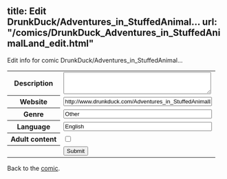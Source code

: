 title: Edit DrunkDuck/Adventures_in_StuffedAnimal...
url: "/comics/DrunkDuck_Adventures_in_StuffedAnimalLand_edit.html"
---
Edit info for comic DrunkDuck/Adventures_in_StuffedAnimal...

<form name="comic" action="http://gaepostmail.appspot.com/comic/" method="post">
<table class="comicinfo">
<tr>
<th>Description</th><td><textarea name="description" cols="40" rows="3"></textarea></td>
</tr>
<tr>
<th>Website</th><td><input type="text" name="url" value="http://www.drunkduck.com/Adventures_in_StuffedAnimalLand/" size="40"/></td>
</tr>
<tr>
<th>Genre</th><td><input type="text" name="genre" value="Other" size="40"/></td>
</tr>
<tr>
<th>Language</th><td><input type="text" name="language" value="English" size="40"/></td>
</tr>
<tr>
<th>Adult content</th><td><input type="checkbox" name="adult" value="adult" /></td>
</tr>
<tr>
<th></th><td>
<input type="hidden" name="comic" value="DrunkDuck_Adventures_in_StuffedAnimalLand" />
<input type="submit" name="submit" value="Submit" />
</td>
</tr>
</table>
</form>

Back to the [comic](DrunkDuck_Adventures_in_StuffedAnimalLand.html).

